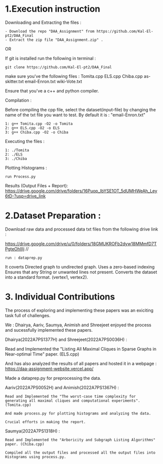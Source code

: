 # 1.Execution instruction

Downloading and Extracting the files :

    - Download the repo "DAA_Assignment" from https://github.com/Kal-El-pt2/DAA_Final
    - Extract the zip file "DAA_Assignment.zip" .

OR

If git is installed run the following in terminal :

    git clone https://github.com/Kal-El-pt2/DAA_Final

make sure you've the following files :
Tomita.cpp
ELS.cpp
Chiba.cpp
as-skitter.txt
email-Enron.txt
wiki-Vote.txt

Ensure that you've a c++ and python compiler.

Compilation :

Before compiling the cpp file, select the dataset(input-file) by changing the name of the txt file you want to test.
By default it is : "email-Enron.txt"

    1: g++ Tomita.cpp -O2 -o Tomita
    2: g++ ELS.cpp -O2 -o ELS
    3: g++ Chiba.cpp -O2 -o Chiba

Executing the files :

    1: ./Tomita
    2: ./ELS
    3: ./Chiba

Plotting Histograms :

    run Process.py

Results (Output Files + Report):
https://drive.google.com/drive/folders/16Puop_IbYSE1OT_5dUMHWeAh_Ley6tD-?usp=drive_link

# 2.Dataset Preparation :

Download raw data and processed data txt files from the following drive link :

https://drive.google.com/drive/u/0/folders/18GMUKROFb2dyw18MMmfD7TPgteOhIlIj
//

    run : dataprep.py

It coverts Directed graph to undirected graph.
Uses a zero-based indexing
Ensures that any String or unwanted lines not present.
Converts the dataset into a standard format. (vertex1, vertex2).

# 3. Individual Contributions

The process of exploring and implementing these papers was an exiciting task full of challenges.

We : Dhairya, Aariv, Saumya, Animish and Shreejeet enjoyed the process and sucessfully implemented these papers.

Dhairya(2022A7PS1377H) and Shreejeet(2022A7PS0036H) :

Read and Implemented the "Listing All Maximal Cliques in Sparse Graphs in Near-optimal Time" paper. (ELS.cpp)

And has also analyzed the results of all papers and hosted it in a webpage : https://daa-assignment-website.vercel.app/

Made a dataprep.py for preprocessing the data.

Aariv(2022A7PS0052H) and Animish(2022A7PS1367H) :

    Read and Implemented the "The worst-case time complexity for generating all maximal cliques and computational experiments". (Tomita.cpp)

    And made process.py for plotting histograms and analyzing the data.

    Crucial efforts in making the report.

Saumya(2022A7PS1318H) :

    Read and Implemented the "Arboricity and Subgraph Listing Algorithms" paper. (Chiba.cpp)

    Compiled all the output files and processed all the output files into Histograms using process.py.
